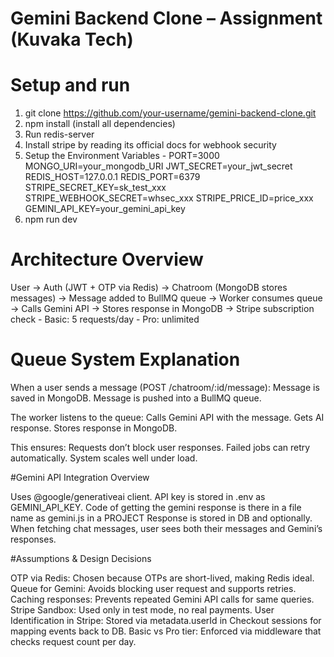 # Gemini Backend Clone – Assignment (Kuvaka Tech)

# Setup and run 

1. git clone https://github.com/your-username/gemini-backend-clone.git
2. npm install  (install all dependencies)
3. Run redis-server
4. Install stripe by reading its official docs for webhook security 
5. Setup the Environment Variables -
PORT=3000
MONGO_URI=your_mongodb_URI
JWT_SECRET=your_jwt_secret
REDIS_HOST=127.0.0.1
REDIS_PORT=6379
STRIPE_SECRET_KEY=sk_test_xxx
STRIPE_WEBHOOK_SECRET=whsec_xxx
STRIPE_PRICE_ID=price_xxx
GEMINI_API_KEY=your_gemini_api_key
6. npm run dev

# Architecture Overview
User → Auth (JWT + OTP via Redis)
    → Chatroom (MongoDB stores messages)
        → Message added to BullMQ queue
            → Worker consumes queue
                → Calls Gemini API
                → Stores response in MongoDB 
    → Stripe subscription check
        - Basic: 5 requests/day
        - Pro: unlimited

# Queue System Explanation

When a user sends a message (POST /chatroom/:id/message):
Message is saved in MongoDB.
Message is pushed into a BullMQ queue.

The worker listens to the queue:
Calls Gemini API with the message.
Gets AI response.
Stores response in MongoDB.

This ensures:
Requests don’t block user responses.
Failed jobs can retry automatically.
System scales well under load.

#Gemini API Integration Overview

Uses @google/generativeai client.
API key is stored in .env as GEMINI_API_KEY.
Code of getting the gemini response is there in a file name as gemini.js in a PROJECT
Response is stored in DB and optionally.
When fetching chat messages, user sees both their messages and Gemini’s responses.

#Assumptions & Design Decisions

OTP via Redis: Chosen because OTPs are short-lived, making Redis ideal.
Queue for Gemini: Avoids blocking user request and supports retries.
Caching responses: Prevents repeated Gemini API calls for same queries.
Stripe Sandbox: Used only in test mode, no real payments.
User Identification in Stripe: Stored via metadata.userId in Checkout sessions for mapping events back to DB.
Basic vs Pro tier: Enforced via middleware that checks request count per day.
